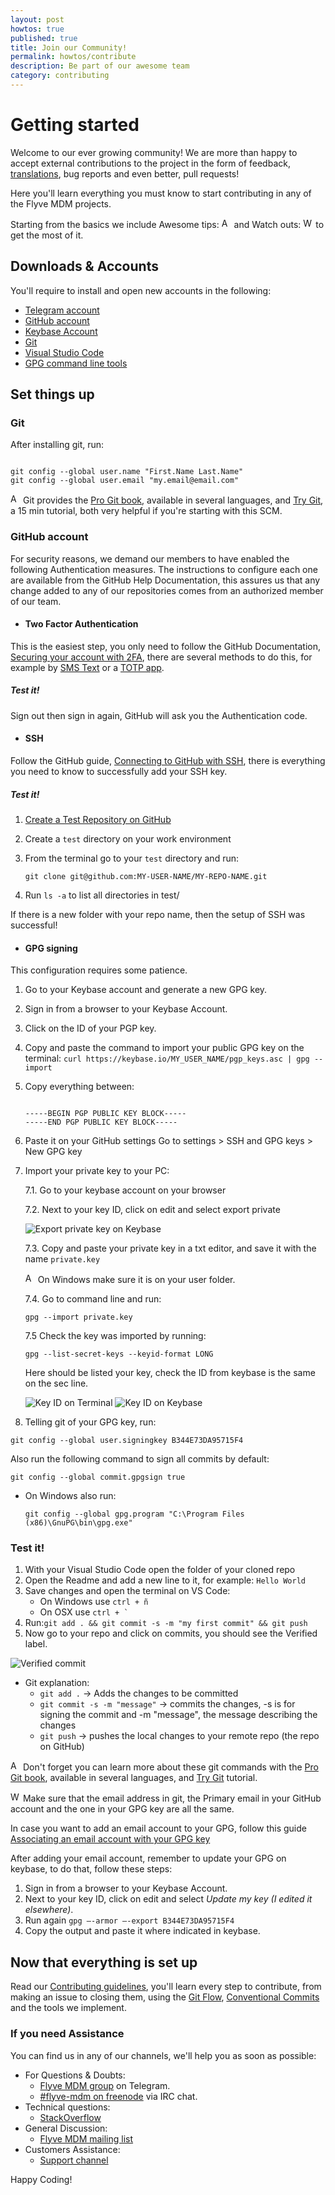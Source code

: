 ```yaml
---
layout: post
howtos: true
published: true
title: Join our Community!
permalink: howtos/contribute
description: Be part of our awesome team
category: contributing
---
```


# Getting started

Welcome to our ever growing community! We are more than happy to accept external contributions to the project in the form of feedback, [translations](http://flyve.org/ios-mdm-agent/howtos/contribute-translating), bug reports and even better, pull requests!

Here you'll learn everything you must know to start contributing in any of the Flyve MDM projects.

Starting from the basics we include Awesome tips: <img src="{{ '/images/picto-information.png' | absolute_url }}" alt="Awesome tip:" height="16px"> and Watch outs: <img src="{{ '/images/picto-warning.png' | absolute_url }}" alt="Watch out:" height="16px"> to get the most of it.

## Downloads & Accounts

You'll require to install and open new accounts in the following:

* [Telegram account](https://telegram.org/)
* [GitHub account](https://github.com/)
* [Keybase Account](https://keybase.io/)
* [Git](https://git-scm.com/downloads)
* [Visual Studio Code](https://code.visualstudio.com/#alt-downloads)
* [GPG command line tools](https://www.gnupg.org/download/)

## Set things up

### Git

After installing git, run:

```terminal

git config --global user.name "First.Name Last.Name"
git config --global user.email "my.email@email.com"

```

<img src="{{ '/images/picto-information.png' | absolute_url }}" alt="Awesome tip:" height="16px"> Git provides the [Pro Git book](https://git-scm.com/book/en/v2), available in several languages, and [Try Git](https://try.github.io/levels/1/challenges/1), a 15 min tutorial, both very helpful if you're starting with this SCM.

### GitHub account

For security reasons, we demand our members to have enabled the following Authentication measures. The instructions to configure each one are available from the GitHub Help Documentation, this assures us that any change added to any of our repositories comes from an authorized member of our team.

* #### Two Factor Authentication

This is the easiest step, you only need to follow the GitHub Documentation, [Securing your account with 2FA](https://help.github.com/articles/securing-your-account-with-two-factor-authentication-2fa/), there are several methods to do this, for example by [SMS Text](https://help.github.com/articles/configuring-two-factor-authentication-via-text-message/) or a [TOTP app](https://help.github.com/articles/configuring-two-factor-authentication-via-a-totp-mobile-app/).

##### Test it!

Sign out then sign in again, GitHub will ask you the Authentication code.

* #### SSH

Follow the GitHub guide, [Connecting to GitHub with SSH](https://help.github.com/articles/connecting-to-github-with-ssh/), there is everything you need to know to successfully add your SSH key.

##### Test it!

1. [Create a Test Repository on GitHub](https://help.github.com/articles/create-a-repo/)

2. Create a ```test``` directory on your work environment

3. From the terminal go to your ```test``` directory and run:

   ```git clone git@github.com:MY-USER-NAME/MY-REPO-NAME.git```

4. Run ```ls -a``` to list all directories in test/

If there is a new folder with your repo name, then the setup of SSH was successful!

* #### GPG signing

This configuration requires some patience.

1. Go to your Keybase account and generate a new GPG key.
2. Sign in from a browser to your Keybase Account.
3. Click on the ID of your PGP key.
4. Copy and paste the command to import your public GPG key on the terminal: ```curl https://keybase.io/MY_USER_NAME/pgp_keys.asc | gpg --import```
5. Copy everything between:

    ```key

    -----BEGIN PGP PUBLIC KEY BLOCK-----
    -----END PGP PUBLIC KEY BLOCK-----

    ```

6. Paste it on your GitHub settings
   Go to settings > SSH and GPG keys > New GPG key
7. Import your private key to your PC:

      7.1. Go to your keybase account on your browser

      7.2. Next to your key ID, click on edit and select export private

      <img src="https://github.com/Naylin15/Screenshots/blob/master/docs/Export-private-key.png?raw=true" alt="Export private key on Keybase">

      7.3. Copy and paste your private key in a txt editor, and save it with the name ```private.key```

      <img src="{{ '/images/picto-information.png' | absolute_url }}" alt="Awesome tips:" height="16px"> On Windows make sure it is on your user folder.

      7.4. Go to command line and run:

      ```gpg --import private.key```

      7.5 Check the key was imported by running:

      ```gpg --list-secret-keys --keyid-format LONG```

   Here should be listed your key, check the ID from keybase is the same on the sec line.

     <div>
       <img src="https://github.com/Naylin15/Screenshots/blob/master/docs/check-key-id-terminal.png?raw=true" alt="Key ID on Terminal">
       <img src="https://github.com/Naylin15/Screenshots/blob/master/docs/check-key-id.png?raw=true" alt="Key ID on Keybase">
     </div>

8. Telling git of your GPG key, run:

```git config --global user.signingkey B344E73DA95715F4```

Also run the following command to sign all commits by default:

```git config --global commit.gpgsign true```

* On Windows also run:

  ```git config --global gpg.program "C:\Program Files (x86)\GnuPG\bin\gpg.exe"```

### Test it!

1. With your Visual Studio Code open the folder of your cloned repo
2. Open the Readme and add a new line to it, for example: ```Hello World```
3. Save changes and open the terminal on VS Code:
    * On Windows use ```ctrl + ñ```
    * On OSX use ```ctrl + ` ```
4. Run:```git add . && git commit -s -m "my first commit" && git push```
5. Now go to your repo and click on commits, you should see the Verified label.

![Verified commit](https://github.com/Naylin15/Screenshots/blob/master/docs/verified.png?raw=true)

* Git explanation:
  * ```git add .``` -> Adds the changes to be committed
  * ```git commit -s -m "message"``` -> commits the changes, -s is for signing the commit and -m "message", the message describing the changes
  * ```git push``` -> pushes the local changes to your remote repo (the repo on GitHub)

<img src="{{ '/images/picto-information.png' | absolute_url }}" alt="Awesome tips:" height="16px"> Don't forget you can learn more about these git commands with the [Pro Git book](https://git-scm.com/book/en/v2), available in several languages, and [Try Git](https://try.github.io/levels/1/challenges/1) tutorial.

<img src="{{ '/images/picto-warning.png' | absolute_url }}" alt="Watch out:" height="16px"> Make sure that the email address in git, the Primary email in your GitHub account and the one in your GPG key are all the same.

In case you want to add an email account to your GPG, follow this guide [Associating an email account with your GPG key](https://help.github.com/articles/associating-an-email-with-your-gpg-key/)

After adding your email account, remember to update your GPG on keybase, to do that, follow these steps:

1. Sign in from a browser to your Keybase Account.
2. Next to your key ID, click on edit and select _Update my key (I edited it elsewhere)_.
3. Run again ```gpg –-armor –-export B344E73DA95715F4```
4. Copy the output and paste it where indicated in keybase.

## Now that everything is set up

Read our [Contributing guidelines](https://github.com/flyve-mdm/ios-mdm-agent/blob/develop/CONTRIBUTING.md), you'll learn every step to contribute, from making an issue to closing them, using the [Git Flow](http://git-flow.readthedocs.io/en/latest/), [Conventional Commits](http://conventionalcommits.org/) and the tools we implement.

### If you need Assistance

You can find us in any of our channels, we'll help you as soon as possible:

* For Questions & Doubts:
  * [Flyve MDM group](https://t.me/flyvemdm) on Telegram.
  * [#flyve-mdm on freenode](http://webchat.freenode.net/?channels=flyve-mdm) via IRC chat.
* Technical questions:
  * [StackOverflow](http://stackoverflow.com/)
* General Discussion:
  * [Flyve MDM mailing list](http://mail.ow2.org/wws/info/flyve-mdm-dev)
* Customers Assistance:
  * [Support channel](https://support.teclib.com/)

Happy Coding!